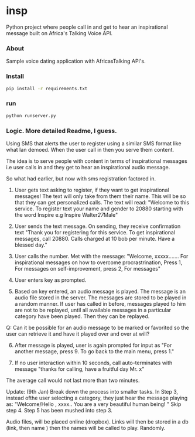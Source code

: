 # insp
Python project where people call in and get to hear an inspirational message built on Africa's Talking Voice API.

### About

Sample voice dating application with AfricasTalking API's.


### Install

```bash
pip install -r requirements.txt
```


### run

```bash
python runserver.py
```

### Logic. More detailed Readme, I guess.

Using SMS that alerts the user to register using a similar SMS format like what Ian demoed.
When the user call in then you serve them content.

The idea is to serve people with content in terms of inspirational messages i.e user calls in and they get to hear an inspirational audio message.

So what had earlier, but now with sms registration factored in.

1. User gets text asking to register, if they want to get inspirational messages! The text will only take from them their name. This will be so that they can get personalized calls.
The text will read: "Welcome to this service. To register text your name and gender to 20880 starting with the word Inspire e.g Inspire Walter*27*Male"

2. User sends the text message. On sending, they receive confirmation text "Thank you for registering for this service. To get inspirational messages, call 20880. Calls charged at 10 bob per minute. Have a blessed day."

3. User calls the number. Met with the message:
"Welcome, xxxxx....... For inspirational messages on how to overcome procrastrination, Press 1, For messages on self-improvement, press 2, For messages"

4. User enters key as prompted.

5. Based on key entered, an audio message is played. The message is an audio file stored in the server. The messages are stored to be played in a random manner. If user has called in before, messages played to him are not to be replayed, until all available messages in a particular category have been played. Then they can be replayed.

Q: Can it be possible for an audio message to be marked or favorited so the user can retrieve it and have it played over and over at will?

6. After message is played, user is again prompted for input as "For another message, press 9. To go back to the main menu, press 1."

7. If no user interaction within 10 seconds, call auto-terminates with message "thanks for calling, have a fruitful day Mr. x"

The average call would not last more than two minutes.


Update: (9th Jan)
Break down the process into smaller tasks.
In Step 3, instead ofthe user selecting a category, they just hear the message playing as: "Welcome/Hello , xxxx.. You are a very beautiful human being! "
Skip step 4. Step 5 has been mushed into step 3.

Audio files, will be placed online (dropbox). Links will then be stored in a db (link, then name ) then the names will be called to play. Randomly.